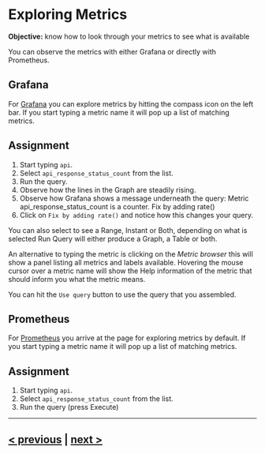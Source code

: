 # Exploring Metrics
**Objective:** know how to look through your metrics to see what is available

You can observe the metrics with either Grafana or directly with Prometheus.

## Grafana

For [Grafana](localhost:3000) you can explore metrics by hitting the compass icon on the left bar.
If you start typing a metric name it will pop up a list of matching metrics.

## Assignment
1. Start typing `api`.
1. Select `api_response_status_count` from the list.
1. Run the query.
1. Observe how the lines in the Graph are steadily rising.
1. Observe how Grafana shows a message underneath the query: Metric api_response_status_count is a counter. Fix by adding rate()
1. Click on `Fix by adding rate()` and notice how this changes your query.

You can also select to see a Range, Instant or Both, depending on what is selected Run Query will either produce a Graph, a Table or both.

An alternative to typing the metric is clicking on the *Metric browser* this will show a panel listing all metrics and labels available. Hovering the
mouse cursor over a metric name will show the Help information of the metric that should inform you what the metric means.

You can hit the `Use query` button to use the query that you assembled.

## Prometheus

For [Prometheus](localhost:9090) you arrive at the page for exploring metrics by default. If you start typing a metric name it
will pop up a list of matching metrics.

## Assignment
1. Start typing `api`.
1. Select `api_response_status_count` from the list.
1. Run the query (press Execute)



---
## [< previous](04%20-%20Templating%20Dashboards.md) | [next >](..)
